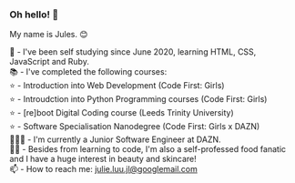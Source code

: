 ### Oh hello! 👋

My name is Jules. 😊

💬 - I've been self studying since June 2020, learning HTML, CSS, JavaScript and Ruby. <br>
📚 - I've completed the following courses: <br>
      ⭐️ - Introduction into Web Development (Code First: Girls) <br>
      ⭐️ - Introudction into Python Programming courses (Code First: Girls) <br>
      ⭐️ - [re]boot Digital Coding course (Leeds Trinity University) <br>
      ⭐️ - Software Specialisation Nanodegree (Code First: Girls x DAZN) <br>
👩🏻‍💻 - I'm currently a Junior Software Engineer at DAZN. <br>
🍗💄 - Besides from learning to code, I'm also a self-professed food fanatic and I have a huge interest in beauty and skincare! <br>
📫 - How to reach me: julie.luu.jl@googlemail.com <br>
